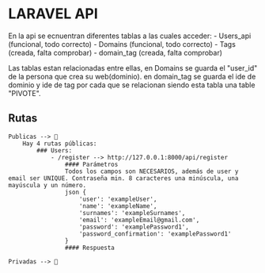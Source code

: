 # LARAVEL API

En la api se ecnuentran diferentes tablas a las cuales acceder:
    - Users_api (funcional, todo correcto)
    - Domains (funcional, todo correcto)
    - Tags (creada, falta comprobar)
    - domain_tag (creada, falta comprobar)

Las tablas estan relacionadas entre ellas,
    en Domains se guarda el "user_id" de la persona que crea su web(dominio).
    en domain_tag se guarda el ide de dominio y ide de tag por cada que se relacionan siendo esta tabla una table "PIVOTE".

## Rutas
    Publicas --> 👀
        Hay 4 rutas públicas:
            ### Users:
                - /register --> http://127.0.0.1:8000/api/register
                    #### Parámetros
                    Todos los campos son NECESARIOS, además de user y email ser UNIQUE. Contraseña min. 8 caracteres una minúscula, una mayúscula y un número.
                    json {
                        'user': 'exampleUser',
                        'name': 'exampleName',
                        'surnames': 'exampleSurnames',
                        'email': 'exampleEmail@gmail.com',
                        'password': 'examplePassword1',
                        'password_confirmation': 'examplePassword1'
                    }
                    #### Respuesta

    Privadas --> 🔏